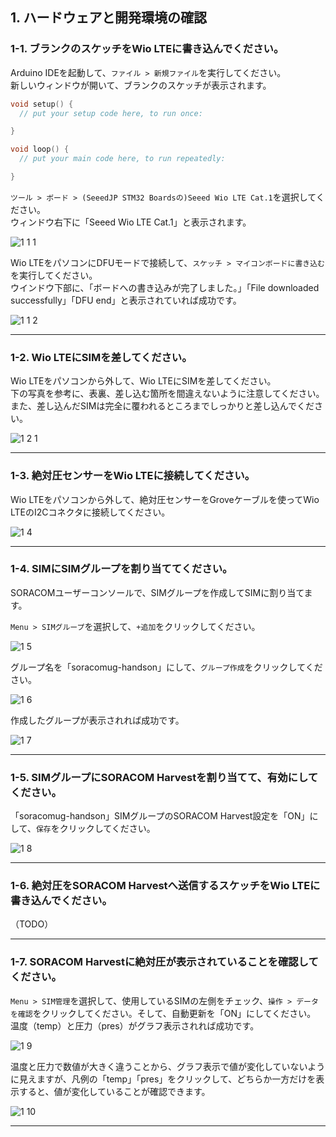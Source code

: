 ## 1. ハードウェアと開発環境の確認

### <a name="1-1">1-1. ブランクのスケッチをWio LTEに書き込んでください。</a>

Arduino IDEを起動して、`ファイル > 新規ファイル`を実行してください。  
新しいウィンドウが開いて、ブランクのスケッチが表示されます。

```cpp
void setup() {
  // put your setup code here, to run once:

}

void loop() {
  // put your main code here, to run repeatedly:

}
```

`ツール > ボード > (SeeedJP STM32 Boardsの)Seeed Wio LTE Cat.1`を選択してください。  
ウィンドウ右下に「Seeed Wio LTE Cat.1」と表示されます。

![1 1 1](media/1-1.png)

Wio LTEをパソコンにDFUモードで接続して、`スケッチ > マイコンボードに書き込む`を実行してください。  
ウインドウ下部に、「ボードへの書き込みが完了しました。」「File downloaded successfully」「DFU end」と表示されていれば成功です。

![1 1 2](media/1-2.png)

***

### <a name="1-2">1-2. Wio LTEにSIMを差してください。</a>

Wio LTEをパソコンから外して、Wio LTEにSIMを差してください。  
下の写真を参考に、表裏、差し込む箇所を間違えないように注意してください。また、差し込んだSIMは完全に覆われるところまでしっかりと差し込んでください。

![1 2 1](media/1-3.png)

***

### <a name="1-3">1-3. 絶対圧センサーをWio LTEに接続してください。</a>

Wio LTEをパソコンから外して、絶対圧センサーをGroveケーブルを使ってWio LTEのI2Cコネクタに接続してください。

![1 4](media/1-4.png)

***

### <a name="1-4">1-4. SIMにSIMグループを割り当ててください。</a>

SORACOMユーザーコンソールで、SIMグループを作成してSIMに割り当てます。

`Menu > SIMグループ`を選択して、`+追加`をクリックしてください。

![1 5](media/1-5.png)


グループ名を「soracomug-handson」にして、`グループ作成`をクリックしてください。

![1 6](media/1-6.png)

作成したグループが表示されれば成功です。

![1 7](media/1-7.png)

***

### <a name="1-5">1-5. SIMグループにSORACOM Harvestを割り当てて、有効にしてください。</a>

「soracomug-handson」SIMグループのSORACOM Harvest設定を「ON」にして、`保存`をクリックしてください。

![1 8](media/1-8.png)

***

### <a name="1-6">1-6. 絶対圧をSORACOM Harvestへ送信するスケッチをWio LTEに書き込んでください。</a>

（TODO）

***

### <a name="1-7">1-7. SORACOM Harvestに絶対圧が表示されていることを確認してください。</a>

`Menu > SIM管理`を選択して、使用しているSIMの左側をチェック、`操作 > データを確認`をクリックしてください。そして、自動更新を「ON」にしてください。  
温度（temp）と圧力（pres）がグラフ表示されれば成功です。  

![1 9](media/1-9.png)

温度と圧力で数値が大きく違うことから、グラフ表示で値が変化していないように見えますが、凡例の「temp」「pres」をクリックして、どちらか一方だけを表示すると、値が変化していることが確認できます。

![1 10](media/1-10.png)

***
